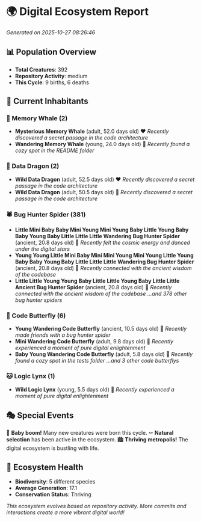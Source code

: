 # 🌍 Digital Ecosystem Report
*Generated on 2025-10-27 08:26:46*

## 📊 Population Overview
- **Total Creatures**: 392
- **Repository Activity**: medium
- **This Cycle**: 9 births, 6 deaths

## 👥 Current Inhabitants

### 🐋 Memory Whale (2)
- **Mysterious Memory Whale** (adult, 52.0 days old) ❤️
  *Recently discovered a secret passage in the code architecture*
- **Wandering Memory Whale** (young, 24.0 days old) 💛
  *Recently found a cozy spot in the README folder*

### 🐉 Data Dragon (2)
- **Wild Data Dragon** (adult, 52.5 days old) ❤️
  *Recently discovered a secret passage in the code architecture*
- **Wild Data Dragon** (adult, 50.5 days old) 💛
  *Recently discovered a secret passage in the code architecture*

### 🕷️ Bug Hunter Spider (381)
- **Little Mini Baby Baby Mini Young Mini Young Baby Little Young Baby Baby Young Baby Little Little Little Wandering Bug Hunter Spider** (ancient, 20.8 days old) 💛
  *Recently felt the cosmic energy and danced under the digital stars*
- **Young Young Little Mini Baby Mini Mini Young Mini Young Little Young Baby Baby Young Baby Little Little Little Wandering Bug Hunter Spider** (ancient, 20.8 days old) 💛
  *Recently connected with the ancient wisdom of the codebase*
- **Little Little Young Young Baby Little Little Young Baby Little Little Ancient Bug Hunter Spider** (ancient, 20.8 days old) 💛
  *Recently connected with the ancient wisdom of the codebase*
  *...and 378 other bug hunter spiders*

### 🦋 Code Butterfly (6)
- **Young Wandering Code Butterfly** (ancient, 10.5 days old) 💛
  *Recently made friends with a bug hunter spider*
- **Mini Wandering Code Butterfly** (adult, 9.8 days old) 💚
  *Recently experienced a moment of pure digital enlightenment*
- **Baby Young Wandering Code Butterfly** (adult, 5.8 days old) 💚
  *Recently found a cozy spot in the tests folder*
  *...and 3 other code butterflys*

### 🐱 Logic Lynx (1)
- **Wild Logic Lynx** (young, 5.5 days old) 💚
  *Recently experienced a moment of pure digital enlightenment*

## 🎭 Special Events

🎉 **Baby boom!** Many new creatures were born this cycle.
⚰️ **Natural selection** has been active in the ecosystem.
🏙️ **Thriving metropolis!** The digital ecosystem is bustling with life.

## 🔬 Ecosystem Health
- **Biodiversity**: 5 different species
- **Average Generation**: 17.1
- **Conservation Status**: Thriving

*This ecosystem evolves based on repository activity. More commits and interactions create a more vibrant digital world!*